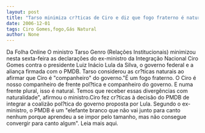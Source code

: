 ```yaml
---
layout: post
title: "Tarso minimiza cr?ticas de Ciro e diz que fogo fraterno é natural "
date: 2006-12-01
tags: Ciro Gomes,fogo,Gás Natural
author: None
---
```

Da Folha Online
O ministro Tarso Genro (Relações Institucionais) minimizou nesta sexta-feira as declarações do ex-ministro da Integração Nacional Ciro Gomes contra o presidente Luiz Inácio Lula da Silva, o governo federal e a aliança firmada com o PMDB. Tarso considerou as cr?ticas naturais ao afirmar que Ciro é \"companheiro\" do governo.\"É um fogo fraterno. O Ciro é nosso companheiro de frente pol?tica e companheiro do governo. E numa frente plural, isso é natural. Temos que receber essas divergências com naturalidade\", afirmou o ministro.Ciro fez cr?ticas à decisão do PMDB de integrar a coalizão pol?tica do governo proposta por Lula. Segundo o ex-ministro, o PMDB é um \"elefante branco que não vai junto para canto nenhum porque aprendeu a se impor pelo tamanho, mas não consegue convergir para canto algum\".
Leia mais aqui.  